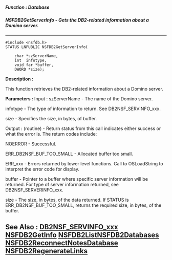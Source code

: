 ##### Function : Database
##### NSFDB2GetServerInfo - Gets the DB2-related information about a Domino server.
---
```
#include <nsfdb.h>
STATUS LNPUBLIC NSFDB2GetServerInfo(

	char *szServerName,
	int  infotype,
	void far *buffer,
	DWORD *size);
```
**Description :**

This function retrieves the DB2-related information about a Domino server.

**Parameters :**
Input :
szServerName  -  The name of the Domino server.

infotype  -  The type of information to return.  See DB2NSF_SERVINFO_xxx.

size  -  Specifies the size, in bytes, of buffer.

Output :
(routine)  -  Return status from this call indicates either success or what the error is. The return codes include:

NOERROR - Successful.

ERR_DB2NSF_BUF_TOO_SMALL - Allocated buffer too small.

ERR_xxx - Errors returned by lower level functions.  Call to OSLoadString to interpret the error code for display.


buffer  -  Pointer to a buffer where specific server information will be returned.  For type of server information returned, see DB2NSF_SERVERINFO_xxx.

size  -  The size, in bytes, of the data returned.  If STATUS is ERR_DB2NSF_BUF_TOO_SMALL, returns the required size, in bytes, of the buffer.


**See Also :**
[DB2NSF_SERVINFO_xxx](/reference/Symb/DB2NSF_SERVINFO_xxx)
[NSFDB2GetInfo](/reference/Func/NSFDB2GetInfo)
[NSFDB2ListNSFDB2Databases](/reference/Func/NSFDB2ListNSFDB2Databases)
[NSFDB2ReconnectNotesDatabase](/reference/Func/NSFDB2ReconnectNotesDatabase)
[NSFDB2RegenerateLinks](/reference/Func/NSFDB2RegenerateLinks)
---
